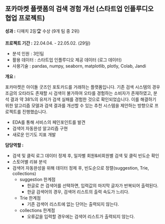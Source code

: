 ## 포카마켓 플랫폼의 검색 경험 개선 (스타트업 인플루디오 협업 프로젝트)

__성과 :__ 디매치 2등🏆 수상 (9개 팀 중 2위)

__프로젝트 기간 :__ 22.04.04. - 22.05.02. (29일) 

- 분석 인원 : 3인팀 
- 활용 데이터 : 스타트업 인플루디오 제공 데이터 (로그 데이터)
- 사용기술 : pandas, numpy, seaborn, matplotlib, plotly, Colab, Jandi

__개요 :__ 

포카마켓은 아이돌 굿즈인 포토카드를 거래하는 플랫폼입니다. 
기존 검색 시스템의 경우 조금의 오타라도 존재할 시 검색이 불가하여 오타를 경험하는 소비자가 존재하였고, 분석 결과 약 38%의 유저가 검색 실패를 경험한 것으로 확인되었습니다. 
이를 해결하기 위한 알고리즘 모델과 검색 결과를 개선할 수 있는 추천 시스템을 제안하는 방향으로 프로젝트를 진행했습니다.

- EDA를 통해 서비스의 페인포인트를 발견
- 검색어 자동완성 알고리즘 구현
- 새로운 인기도 지표 개발

__담당역할 :__ 

- 검색 및 클릭 로그 데이터 정제 후, 일자별 회원&비회원별 검색 및 클릭 빈도순 확인
- 스토어별 리뷰 분석
- 검색어 자동완성을 위해 데이터 정제 후, 빈도순으로 정렬(suggestion, Trie, collections)
  - suggestion 한계점
    - 한글로 쓴 검색어를 선택하면, 입력값의 마지막 글자가 반복되어 출력된다.
    - 한글 검색어의 경우, 검색어 리스트의 출력 속도가 느리다.
  - Trie 한계점
    - 기존 검색어 리스트에 없는 단어는 출력되지 않는다.
  - collections 한계점
    - 오류값을 입력할 경우에는 검색어 리스트가 출력되지 않는다.    
